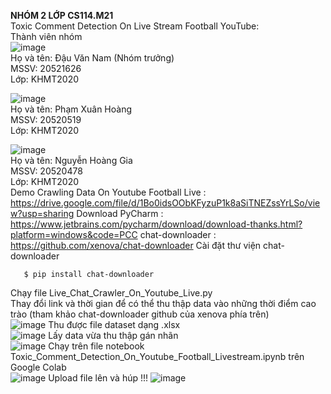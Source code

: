 **NHÓM 2 LỚP CS114.M21** <br>
Toxic Comment Detection On Live Stream Football YouTube: 
<br>Thành viên nhóm <br> 
![image](https://user-images.githubusercontent.com/77335278/161459897-342efe01-4d1f-41e4-990d-212558f61c46.png) <br>
Họ và tên: Đậu Văn Nam (Nhóm trưởng) <br>
MSSV: 20521626 <br>
Lớp: KHMT2020 <br>

![image](https://user-images.githubusercontent.com/77335278/161459925-8278b0da-e511-4b53-85f3-1b166ba074f7.png) <br>
Họ và tên: Phạm Xuân Hoàng <br>
MSSV: 20520519 <br>
Lớp: KHMT2020 <br>

![image](https://user-images.githubusercontent.com/77335278/161459868-836c8403-9711-4a35-acaa-6bf49be5b5f2.png) <br>
Họ và tên: Nguyễn Hoàng Gia <br>
MSSV: 20520478 <br>
Lớp: KHMT2020 <br>
Demo Crawling Data On Youtube Football Live : https://drive.google.com/file/d/1Bo0idsOObKFyzuP1k8aSiTNEZssYrLSo/view?usp=sharing
Download PyCharm : https://www.jetbrains.com/pycharm/download/download-thanks.html?platform=windows&code=PCC
chat-downloader : https://github.com/xenova/chat-downloader
Cài đặt thư viện chat-downloader 
```
   $ pip install chat-downloader
```
Chạy file Live_Chat_Crawler_On_Youtube_Live.py<br>
Thay đổi link và thời gian để có thể thu thập data vào những thời điểm cao trào (tham khảo chat-downloader github của xenova phía trên)<br>
![image](https://user-images.githubusercontent.com/79317931/178136453-885f1daf-c0d3-4b72-9efc-e1ead93093cd.png)
Thu được file dataset dạng .xlsx<br>
![image](https://user-images.githubusercontent.com/79317931/178136443-af37a147-d72a-40d5-9a83-f6085de50045.png)
Lấy data vừa thu thập gán nhãn<br>
![image](https://user-images.githubusercontent.com/79317931/178136429-411acaa2-6238-4c41-980e-b45ab925576d.png)
Chạy trên file notebook Toxic_Comment_Detection_On_Youtube_Football_Livestream.ipynb trên Google Colab<br>
![image](https://user-images.githubusercontent.com/79317931/178136399-3677f425-dd3a-4811-8a40-23bca7ed207f.png)
Upload file lên và húp !!!
![image](https://user-images.githubusercontent.com/79317931/178136380-d1e3aa4c-dbe7-4f7f-8f71-b7b779457602.png)

